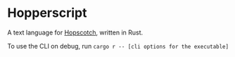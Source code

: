 # Hopperscript

A text language for [Hopscotch](https://gethopscotch.com), written in Rust.

To use the CLI on debug, run `cargo r -- [cli options for the executable]`
